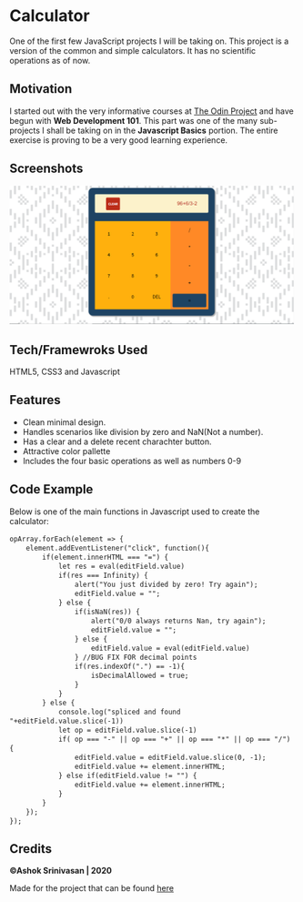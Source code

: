 # Calculator
One of the first few JavaScript projects I will be taking on.
This project is a version of the common and simple calculators. It has no scientific operations as of now.

## Motivation
I started out with the very informative courses at [The Odin Project](https://www.theodinproject.com/courses/web-development-101) and have begun with **Web Development 101**. This part was one of the many sub-projects I shall be taking on in the **Javascript Basics** portion. The entire exercise is proving to be a very good learning experience.

## Screenshots
<img src="assets/images/screenshots/one.PNG" width="500px">

## Tech/Framewroks Used
HTML5, CSS3 and Javascript

## Features
* Clean minimal design.
* Handles scenarios like division by zero and NaN(Not a number).
* Has a clear and a delete recent charachter button.
* Attractive color pallette 
* Includes the four basic operations as well as numbers 0-9

## Code Example
Below is one of the main functions in Javascript used to create the calculator:

```
opArray.forEach(element => {
    element.addEventListener("click", function(){
        if(element.innerHTML === "=") {
            let res = eval(editField.value)
            if(res === Infinity) {
                alert("You just divided by zero! Try again");
                editField.value = "";
            } else {
                if(isNaN(res)) {
                    alert("0/0 always returns Nan, try again");
                    editField.value = "";
                } else {
                    editField.value = eval(editField.value)
                } //BUG FIX FOR decimal points
                if(res.indexOf(".") == -1){
                    isDecimalAllowed = true;
                }
            }
        } else {
            console.log("spliced and found "+editField.value.slice(-1))
            let op = editField.value.slice(-1)
            if( op === "-" || op === "+" || op === "*" || op === "/") {
                editField.value = editField.value.slice(0, -1);
                editField.value += element.innerHTML;
            } else if(editField.value != "") {
                editField.value += element.innerHTML;
            }
        }
    });
});

```


## Credits
**©Ashok Srinivasan | 2020**

Made for the project that can be found [here](https://www.theodinproject.com/courses/web-development-101/lessons/calculator)
